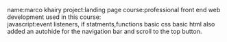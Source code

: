 name:marco khairy
project:landing page
course:professional front end web development
used in this course:\
javascript:event listeners, if statments,functions
basic css
basic html
also added an autohide for the navigation bar
and scroll to the top button.
